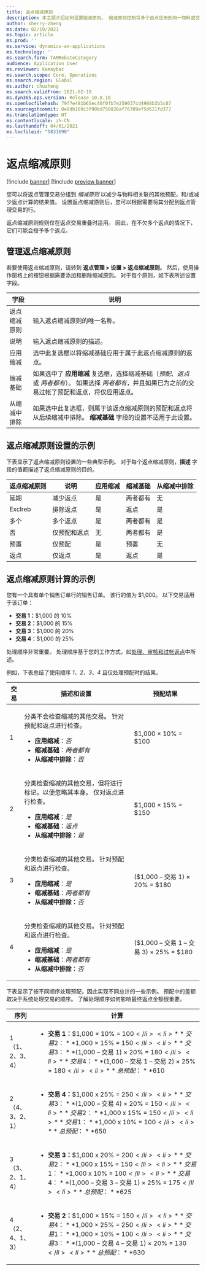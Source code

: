 ```yaml
---
title: 返点缩减原则
description: 本主题介绍如何设置缩减原则。 缩减原则控制将多个返点应用到同一物料或交易记录时的行为。
author: sherry-zheng
ms.date: 02/19/2021
ms.topic: article
ms.prod: ''
ms.service: dynamics-ax-applications
ms.technology: ''
ms.search.form: TAMRebateCategory
audience: Application User
ms.reviewer: kamaybac
ms.search.scope: Core, Operations
ms.search.region: Global
ms.author: chuzheng
ms.search.validFrom: 2021-02-19
ms.dyn365.ops.version: Release 10.0.18
ms.openlocfilehash: 79f7e481b65ec40f0fb7e259037cd4988b3b5c07
ms.sourcegitcommit: 0e8db169c3f90bd750826af76709ef5d621fd377
ms.translationtype: HT
ms.contentlocale: zh-CN
ms.lasthandoff: 04/01/2021
ms.locfileid: "5831690"
---
```

# <a name="rebate-reduction-principles"></a>返点缩减原则

[!include [banner](../includes/banner.md)]
[!include [preview banner](../includes/preview-banner.md)]

您可以将返点管理交易分组到 *缩减原则* 以减少与物料相关联的其他预配，和/或减少返点计算的结果值。 设置返点缩减原则后，您可以根据需要将其分配到返点管理交易的行。

返点缩减原则规则仅在返点交易重叠时适用。 因此，在不欠多个返点的情况下，它们可能会授予多个返点。

## <a name="manage-rebate-reduction-principles"></a>管理返点缩减原则

若要使用返点缩减原则，请转到 **返点管理 \> 设置 \> 返点缩减原则**。 然后，使用操作窗格上的按钮根据需要添加和删除缩减原则。 对于每个原则，如下表所述设置字段。

| 字段 | 说明 |
|---|---|
| 返点缩减原则 | 输入返点缩减原则的唯一名称。 |
| 说明 | 输入返点缩减原则的描述。 |
| 应用缩减 | 选中此复选框以将缩减基础应用于属于此返点缩减原则的返点。 |
| 缩减基础 | 如果选中了 **应用缩减** 复选框，选择缩减基础（*预配*、*返点* 或 *两者都有*）。 如果选择 *两者都有*，并且如果已为之前的交易过帐了预配和返点，将仅应用返点。 |
| 从缩减中排除 | 如果选中此复选框，则属于该返点缩减原则的预配和返点将从后续缩减中排除。 **缩减基础** 字段的设置不适用于此设置。 |

## <a name="examples-of-rebate-reduction-principle-setups"></a>返点缩减原则设置的示例

下表显示了返点缩减原则设置的一些典型示例。 对于每个返点缩减原则，**描述** 字段的值都描述了返点缩减原则的目的。

| 返点缩减原则 | 说明 | 应用缩减 | 缩减基础 | 从缩减中排除 |
|---|---|---|---|---|
| 延期 | 减少返点 | 是 | 两者都有 | 无 |
| Exclreb | 排除返点 | 是 | 返点 | 是 |
| 多个 | 多个返点 | 是 | 两者都有 | 是 |
| 否 | 仅预配和返点 | 无 | 两者都有 | 是 |
| 预置 | 仅预配 | 是 | 预置 | 无 |
| 返点 | 仅返点 | 是 | 返点 | 是 |

## <a name="examples-of-rebate-reduction-principle-calculations"></a>返点缩减原则计算的示例

您有一个具有单个销售订单行的销售订单。 该行的值为 $1,000。 以下交易适用于该订单：

- **交易 1：**$1,000 的 10%
- **交易 2：**$1,000 的 15%
- **交易 3：**$1,000 的 20%
- **交易 4：**$1,000 的 25%

处理顺序非常重要。 处理顺序基于您的工作方式，如[处理、审核和过帐返点](process-review-post.md)中所述。

例如，下表总结了使用顺序 *1、2、3、4* 且仅处理预配时的结果。

| 交易 | 描述和设置 | 预配结果 |
|---|---|---|
| 1 | <p>分类不会检查缩减的其他交易。 针对预配和返点进行检查。</p><ul><li>**应用缩减**：*否*</li><li>**缩减基础**：*两者都有*</li><li>**从缩减中排除**：*否*</li></ul> | $1,000 × 10% = $100 |
| 2 | <p>分类检查缩减的其他交易，但将进行标记，以便忽略其本身。 仅对返点进行检查。</p><ul><li>**应用缩减**：*是*</li><li>**缩减基础**：*返点*</li><li>**从缩减中排除**：*是*</li></ul> | $1,000 × 15% = $150 |
| 3 | <p>分类检查缩减的其他交易。 针对预配和返点进行检查。</p><ul><li>**应用缩减**：*是*</li><li>**缩减基础**：*两者都有*</li><li>**从缩减中排除**：*否*</li></ul> | ($1,000 – 交易 1) × 20% = $180 |
| 4 | <p>分类检查缩减的其他交易。 针对预配和返点进行检查。</p><ul><li>**应用缩减**：*是*</li><li>**缩减基础**：*两者都有*</li><li>**从缩减中排除**：*否*</li></ul> | ($1,000 – 交易 1 – 交易 3) × 25% = $180 |

下表显示了按不同顺序处理预配，因此实现不同总计的一些示例。 预配中的差额取决于系统处理交易的顺序。 了解处理顺序如何影响最终返点金额很重要。

| 序列 | 计算 |
|---|---|
| 1<br>（1、2、3、4） | <ul><li>**交易 1：**$1,000 × 10% = $100</li><li>**交易 2：**$1,000 × 15% = $150</li><li>**交易 3：**($1,000 – 交易 1) × 20% = $180</li><li>**交易 4：**($1,000 – 交易 1 – 交易 2) × 25% = $180</li><li>**总预配：**$610</li></ul> |
| 2<br>（4、3、2、1） | <ul><li>**交易 4：**$1,000 x 25% = $250</li><li>**交易 3：**($1,000 – 交易 4) × 20% = $150</li><li>**交易 2：**$1,000 x 15% = $150</li><li>**交易 1：**$1,000 x 10% = $100</li><li>**总预配：**$650</li></ul> |
| 3<br>（3、2、1、4） | <ul><li>**交易 3：**$1,000 x 20% = $200</li><li>**交易 2：**$1,000 x 15% = $150</li><li>**交易 1：**$1,000 x 10% = $100</li><li>**交易 4：**($1,000 – 交易 3 – 交易 1) × 25% = $175</li><li>**总预配：**$625</li></ul> |
| 4<br>（2、4、1、3） | <ul><li>**交易 2：**$1,000 × 15% = $150</li><li>**交易 4：**$1,000 × 25% = $250</li><li>**交易 1：**$1,000 × 10% = $100</li><li>**交易 3：**($1,000 – 交易 4 – 交易 1) × 20% = $130</li><li>**总预配：**$630</li></ul> |
